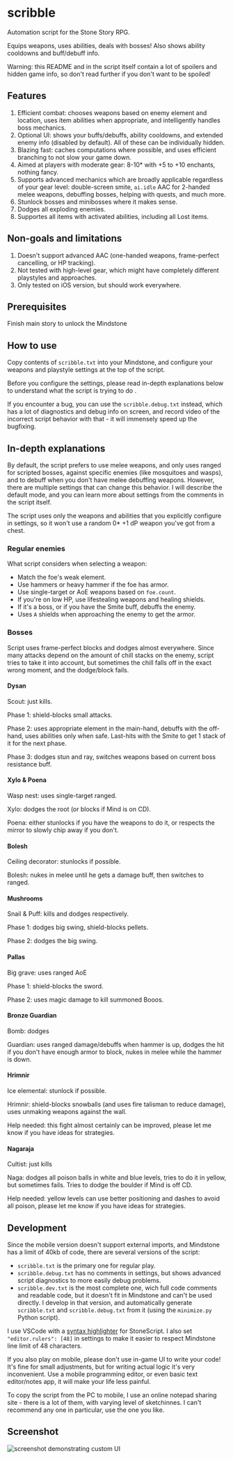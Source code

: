 # scribble

Automation script for the Stone Story RPG.

Equips weapons, uses abilities, deals with bosses!
Also shows ability cooldowns and buff/debuff info.

Warning: this README and in the script itself contain a lot of spoilers and hidden game info, so don't read further if you don't want to be spoiled!

## Features

1. Efficient combat: chooses weapons based on enemy element and location, uses item abilities when appropriate, and intelligently handles boss mechanics.
1. Optional UI: shows your buffs/debuffs, ability cooldowns, and extended enemy info (disabled by default). All of these can be individually hidden.
1. Blazing fast: caches computations where possible, and uses efficient branching
to not slow your game down.
1. Aimed at players with moderate gear: 8-10* with +5 to +10 enchants, nothing fancy.
1. Supports advanced mechanics which are broadly applicable regardless of your gear level: double-screen smite, `ai.idle` AAC for 2-handed melee weapons,
debuffing bosses, helping with quests, and much more.
1. Stunlock bosses and minibosses where it makes sense.
1. Dodges all exploding enemies.
1. Supportes all items with activated abilities, including all Lost items.

## Non-goals and limitations

1. Doesn't support advanced AAC (one-handed weapons, frame-perfect cancelling, or HP tracking).
1. Not tested with high-level gear, which might have completely different playstyles and approaches.
1. Only tested on iOS version, but should work everywhere.

## Prerequisites

Finish main story to unlock the Mindstone

## How to use

Copy contents of `scribble.txt` into your Mindstone, and configure your weapons and playstyle settings at the top of the script.

Before you configure the settings, please read in-depth explanations below to understand what the script is trying to do .

If you encounter a bug, you can use the `scribble.debug.txt` instead, which has a lot of diagnostics and debug info on screen, and record video of the incorrect script behavior with that - it will immensely speed up the bugfixing.

## In-depth explanations

By default, the script prefers to use melee weapons, and only uses ranged for  scripted bosses, against specific enemies (like mosquitoes and wasps), and to debuff when you don't have melee debuffing weapons. However, there are multiple settings that can change this behavior. I will describe the default mode, and you can learn more about settings from the comments in the script itself.

The script uses only the weapons and abilities that you explicitly configure in settings, so it won't use a random 0* +1 dP weapon you've got from a chest.

### Regular enemies

What script considers when selecting a weapon:

- Match the foe's weak element.
- Use hammers or heavy hammer if the foe has armor.
- Use single-target or AoE weapons based on `foe.count`.
- If you're on low HP, use lifestealing weapons and healing shields.
- If it's a boss, or if you have the Smite buff, debuffs the enemy.
- Uses `A` shields when approaching the enemy to get the armor.

### Bosses

Script uses frame-perfect blocks and dodges almost everywhere. Since many attacks depend on the amount of chill stacks on the enemy, script tries to take it into account, but sometimes the chill falls off in the exact wrong moment, and the dodge/block fails.

#### Dysan

Scout: just kills.

Phase 1: shield-blocks small attacks.

Phase 2: uses appropriate element in the main-hand, debuffs with the off-hand, uses abilities only when safe. Last-hits with the Smite to get 1 stack of it for the next phase.

Phase 3: dodges stun and ray, switches weapons based on current boss resistance buff.

#### Xylo & Poena

Wasp nest: uses single-target ranged.

Xylo: dodges the root (or blocks if Mind is on CD).

Poena: either stunlocks if you have the weapons to do it, or respects the mirror to slowly chip away if you don't.

#### Bolesh

Ceiling decorator: stunlocks if possible.

Bolesh: nukes in melee until he gets a damage buff, then switches to ranged.

#### Mushrooms

Snail & Puff: kills and dodges respectively.

Phase 1: dodges big swing, shield-blocks pellets.

Phase 2: dodges the big swing.

#### Pallas

Big grave: uses ranged AoE

Phase 1: shield-blocks the sword.

Phase 2: uses magic damage to kill summoned Booos.

#### Bronze Guardian

Bomb: dodges

Guardian: uses ranged damage/debuffs when hammer is up, dodges the hit if you don't have enough armor to block, nukes in melee while the hammer is down.

#### Hrimnir

Ice elemental: stunlock if possible.

Hrimnir: shield-blocks snowballs (and uses fire talisman to reduce damage), uses unmaking weapons against the wall.

Help needed: this fight almost certainly can be improved, please let me know if you have ideas for strategies.

#### Nagaraja

Cultist: just kills

Naga: dodges all poison balls in white and blue levels, tries to do it in yellow, but sometimes fails. Tries to dodge the boulder if Mind is off CD.

Help needed: yellow levels can use better positioning and dashes to avoid all poison, please let me know if you have ideas for strategies.

## Development

Since the mobile version doesn't support external imports, and Mindstone has a limit of 40kb of code, there are several versions of the script:

- `scribble.txt` is the primary one for regular play.
- `scribble.debug.txt` has no comments in settings, but shows advanced script diagnostics to more easily debug problems.
- `scribble.dev.txt` is the most complete one, wich full code comments and readable code, but it doesn't fit in Mindstone and can't be used directly. I develop in that version, and automatically generate `scribble.txt` and `scribble.debug.txt` from it (using the `minimize.py` Python script).

I use VSCode with a [syntax highlighter](https://marketplace.visualstudio.com/items?itemName=Catalyst-42.c42-stonescript) for StoneScript. I also set `"editor.rulers": [48]` in settings to make it easier to respect Mindstone line limit of 48 characters.

If you also play on mobile, please don't use in-game UI to write your code! It's fine for small adjustments, but for writing actual logic it's very inconvenient. Use a mobile programming editor, or even basic text editor/notes app, it will make your life less painful.

To copy the script from the PC to mobile, I use an online notepad sharing site - there is a lot of them, with varying level of sketchinnes. I can't recommend any one in particular, use the one you like.

## Screenshot

![screenshot demonstrating custom UI](https://i.imgur.com/FbL3kJQ.jpg)
